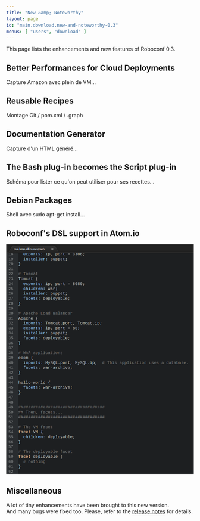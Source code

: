 ```yaml
---
title: "New &amp; Noteworthy"
layout: page
id: "main.download.new-and-noteworthy-0.3"
menus: [ "users", "download" ]
---
```


This page lists the enhancements and new features of Roboconf 0.3.


## Better Performances for Cloud Deployments

Capture Amazon avec plein de VM...


## Reusable Recipes

Montage Git / pom.xml / .graph


## Documentation Generator

Capture d'un HTML généré...


## The Bash plug-in becomes the Script plug-in

Schéma pour lister ce qu'on peut utiliser pour ses recettes...


## Debian Packages

Shell avec sudo apt-get install...


## Roboconf's DSL support in Atom.io

<img src="/resources/img/atom.io-overview.png" alt="Atom.io support" />


## Miscellaneous

A lot of tiny enhancements have been brought to this new version.  
And many bugs were fixed too. Please, refer to the 
[release notes](https://github.com/roboconf/roboconf-platform/issues?utf8=%E2%9C%93&q=milestone%3A0.3)
for details.
